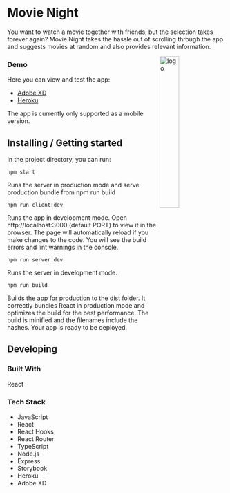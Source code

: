 # Movie Night

You want to watch a movie together with friends, but the selection takes forever again? Movie Night takes the hassle out of scrolling through the app and suggests movies at random and also provides relevant information.

<img width="30%" align="right" alt="logo" src="https://user-images.githubusercontent.com/68517390/124135223-e6a3d680-da83-11eb-8114-8425ace6bf72.png" />

### Demo

Here you can view and test the app:

- [Adobe XD](https://xd.adobe.com/view/6db0806b-579d-44ae-ab4c-07b44f51d41b-38e3/)
- [Heroku](https://movie-night2021.herokuapp.com/)

The app is currently only supported as a mobile version.

## Installing / Getting started

In the project directory, you can run:

```shell
npm start
```

Runs the server in production mode and serve production bundle from npm run build

```shell
npm run client:dev
```

Runs the app in development mode. Open http://localhost:3000 (default PORT) to view it in the browser.
The page will automatically reload if you make changes to the code. You will see the build errors and lint warnings in the console.

```shell
npm run server:dev
```

Runs the server in development mode.

```shell
npm run build
```

Builds the app for production to the dist folder. It correctly bundles React in production mode and optimizes the build for the best performance.
The build is minified and the filenames include the hashes.
Your app is ready to be deployed.

## Developing

### Built With

React

### Tech Stack

- JavaScript
- React
- React Hooks
- React Router
- TypeScript
- Node.js
- Express
- Storybook
- Heroku
- Adobe XD
